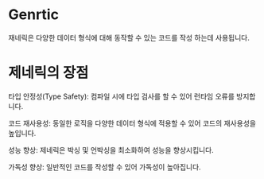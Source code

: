 # Genrtic

재네릭은 다양한 데이터 형식에 대해 동작할 수 있는 코드를 작성 하는데 사용됩니다.

# 제네릭의 장점

타입 안정성(Type Safety): 컴파일 시에 타입 검사를 할 수 있어 런타임 오류를 방지합니다.

코드 재사용성: 동일한 로직을 다양한 데이터 형식에 적용할 수 있어 코드의 재사용성을 높입니다.

성능 향상: 제네릭은 박싱 및 언박싱을 최소화하여 성능을 향상시킵니다.

가독성 향상: 일반적인 코드를 작성할 수 있어 가독성이 높아집니다.
